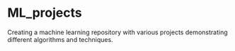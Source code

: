 # ML_projects
Creating a machine learning repository with various projects demonstrating different algorithms and techniques.
